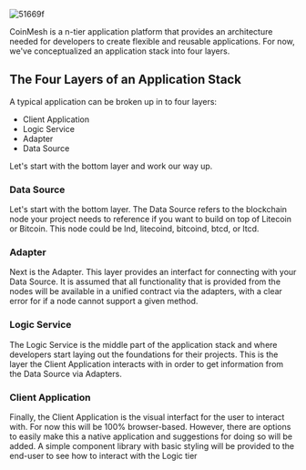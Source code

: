 ![51669f](https://user-images.githubusercontent.com/32662508/41332850-55daa196-6e94-11e8-8cfe-438561243d8a.png)

CoinMesh is a n-tier application platform that provides an architecture needed for developers to create flexible and reusable applications.  For now, we've conceptualized an application stack into four layers.

## The Four Layers of an Application Stack

A typical application can be broken up in to four layers:

+ Client Application
+ Logic Service
+ Adapter
+ Data Source

Let's start with the bottom layer and work our way up.

### Data Source
Let's start with the bottom layer.  The Data Source refers to the blockchain node your project needs to reference if you want to build on top of Litecoin or Bitcoin.  This node could be lnd, litecoind, bitcoind, btcd, or ltcd.

### Adapter
Next is the Adapter.  This layer provides an interfact for connecting with your Data Source.  It is assumed that all functionality that is provided from the nodes will be available in a unified contract via the adapters, with a clear error for if a node cannot support a given method.

### Logic Service
The Logic Service is the middle part of the application stack and where developers start laying out the foundations for their projects.  This is the layer the Client Application interacts with in order to get information from the Data Source via Adapters.

### Client Application
Finally, the Client Application is the visual interfact for the user to interact with.  For now this will be 100% browser-based.  However, there are options to easily make this a native application and suggestions for doing so will be added.  A simple component library with basic styling will be provided to the end-user to see how to interact with the Logic tier
